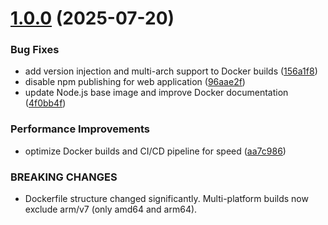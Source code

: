 # [1.0.0](https://github.com/joshuafuller/qrtak/compare/v0.0.0...v1.0.0) (2025-07-20)


### Bug Fixes

* add version injection and multi-arch support to Docker builds ([156a1f8](https://github.com/joshuafuller/qrtak/commit/156a1f8c2c764efe2285831a17efda818d248e0d))
* disable npm publishing for web application ([96aae2f](https://github.com/joshuafuller/qrtak/commit/96aae2f35cd1f696ef64e6cdc07cd0f4d4eacd8c))
* update Node.js base image and improve Docker documentation ([4f0bb4f](https://github.com/joshuafuller/qrtak/commit/4f0bb4f172c8295ca84373e0ca15ec7ed7ec5a92))


### Performance Improvements

* optimize Docker builds and CI/CD pipeline for speed ([aa7c986](https://github.com/joshuafuller/qrtak/commit/aa7c986e2c7bb71c995bff9df57bbda821861183))


### BREAKING CHANGES

* Dockerfile structure changed significantly.
Multi-platform builds now exclude arm/v7 (only amd64 and arm64).
